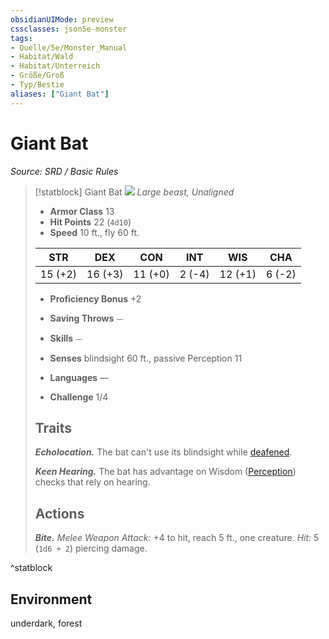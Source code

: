 ```yaml
---
obsidianUIMode: preview
cssclasses: json5e-monster
tags:
- Quelle/5e/Monster_Manual
- Habitat/Wald
- Habitat/Unterreich
- Größe/Groß
- Typ/Bestie
aliases: ["Giant Bat"]
---
```

# Giant Bat
*Source: SRD / Basic Rules*  

> [!statblock] Giant Bat
> ![](compendium/bestiary/beast/token/giant-bat.png#token)
> *Large beast, Unaligned*
> 
> - **Armor Class** 13 
> - **Hit Points** 22 (`4d10`)
> - **Speed** 10 ft., fly 60 ft.
> 
> |STR|DEX|CON|INT|WIS|CHA|
> |:---:|:---:|:---:|:---:|:---:|:---:|
> |15 (+2)|16 (+3)|11 (+0)| 2 (-4)|12 (+1)| 6 (-2)|
> 
> - **Proficiency Bonus** +2
> - **Saving Throws** ⏤
> - **Skills** ⏤
> - **Senses** blindsight 60 ft., passive Perception 11
> 
> - **Languages** —
> - **Challenge** 1/4
> 
> ## Traits
> 
> ***Echolocation.*** The bat can't use its blindsight while [deafened](rules/conditions.md#deafened).
> 
> ***Keen Hearing.*** The bat has advantage on Wisdom ([Perception](rules/skills.md#Perception)) checks that rely on hearing.
> 
> ## Actions
> 
> ***Bite.*** *Melee Weapon Attack:* +4 to hit, reach 5 ft., one creature. *Hit:* 5 (`1d6 + 2`) piercing damage.
^statblock

## Environment

underdark, forest